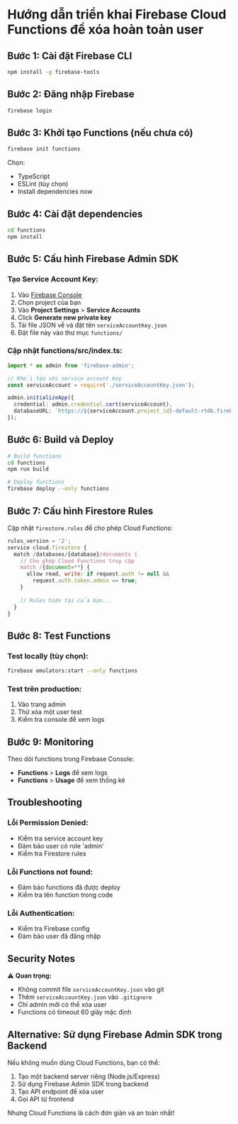 # Hướng dẫn triển khai Firebase Cloud Functions để xóa hoàn toàn user

## Bước 1: Cài đặt Firebase CLI

```bash
npm install -g firebase-tools
```

## Bước 2: Đăng nhập Firebase

```bash
firebase login
```

## Bước 3: Khởi tạo Functions (nếu chưa có)

```bash
firebase init functions
```

Chọn:
- TypeScript
- ESLint (tùy chọn)
- Install dependencies now

## Bước 4: Cài đặt dependencies

```bash
cd functions
npm install
```

## Bước 5: Cấu hình Firebase Admin SDK

### Tạo Service Account Key:

1. Vào [Firebase Console](https://console.firebase.google.com/)
2. Chọn project của bạn
3. Vào **Project Settings** > **Service Accounts**
4. Click **Generate new private key**
5. Tải file JSON về và đặt tên `serviceAccountKey.json`
6. Đặt file này vào thư mục `functions/`

### Cập nhật functions/src/index.ts:

```typescript
import * as admin from 'firebase-admin';

// Khởi tạo với service account key
const serviceAccount = require('./serviceAccountKey.json');

admin.initializeApp({
  credential: admin.credential.cert(serviceAccount),
  databaseURL: `https://${serviceAccount.project_id}-default-rtdb.firebaseio.com`
});
```

## Bước 6: Build và Deploy

```bash
# Build functions
cd functions
npm run build

# Deploy functions
firebase deploy --only functions
```

## Bước 7: Cấu hình Firestore Rules

Cập nhật `firestore.rules` để cho phép Cloud Functions:

```javascript
rules_version = '2';
service cloud.firestore {
  match /databases/{database}/documents {
    // Cho phép Cloud Functions truy cập
    match /{document=**} {
      allow read, write: if request.auth != null && 
        request.auth.token.admin == true;
    }
    
    // Rules hiện tại của bạn...
  }
}
```

## Bước 8: Test Functions

### Test locally (tùy chọn):

```bash
firebase emulators:start --only functions
```

### Test trên production:

1. Vào trang admin
2. Thử xóa một user test
3. Kiểm tra console để xem logs

## Bước 9: Monitoring

Theo dõi functions trong Firebase Console:
- **Functions** > **Logs** để xem logs
- **Functions** > **Usage** để xem thống kê

## Troubleshooting

### Lỗi Permission Denied:
- Kiểm tra service account key
- Đảm bảo user có role 'admin'
- Kiểm tra Firestore rules

### Lỗi Functions not found:
- Đảm bảo functions đã được deploy
- Kiểm tra tên function trong code

### Lỗi Authentication:
- Kiểm tra Firebase config
- Đảm bảo user đã đăng nhập

## Security Notes

⚠️ **Quan trọng:**
- Không commit file `serviceAccountKey.json` vào git
- Thêm `serviceAccountKey.json` vào `.gitignore`
- Chỉ admin mới có thể xóa user
- Functions có timeout 60 giây mặc định

## Alternative: Sử dụng Firebase Admin SDK trong Backend

Nếu không muốn dùng Cloud Functions, bạn có thể:

1. Tạo một backend server riêng (Node.js/Express)
2. Sử dụng Firebase Admin SDK trong backend
3. Tạo API endpoint để xóa user
4. Gọi API từ frontend

Nhưng Cloud Functions là cách đơn giản và an toàn nhất!
